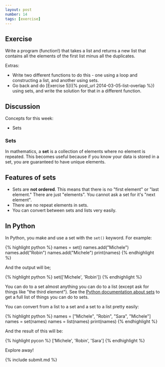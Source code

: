 ```yaml
---
layout: post
number: 14
tags: [exercise]
---
```


## Exercise

Write a program (function!) that takes a list and returns a new list that contains all the elements of the first list minus all the duplicates. 

Extras: 

* Write two different functions to do this - one using a loop and constructing a list, and another using sets.
* Go back and do [Exercise 5]({% post_url 2014-03-05-list-overlap %}) using sets, and write the solution for that in a different function.

## Discussion

Concepts for this week:

* Sets

### Sets

In mathematics, a **set** is a collection of elements where no element is repeated. This becomes useful because if you know your data is stored in a set, you are guaranteed to have unique elements. 

## Features of sets

* Sets are **not ordered**. This means that there is no "first element" or "last element." There are just "elements". You cannot ask a set for it's "next element".
* There are no repeat elements in sets.
* You can convert between sets and lists very easily. 

## In Python 

In Python, you make and use a set with the `set()` keyword. For example: 

{% highlight python %}
  names = set()
  names.add("Michele")
  names.add("Robin")
  names.add("Michele")
  print(names)
{% endhighlight %}

And the output will be; 

{% highlight python %}
  set(['Michele', 'Robin'])
{% endhighlight %}

You can do to a set almost anything you can do to a list (except ask for things like "the third element"). See the [Python documentation about sets](https://docs.python.org/3.3/library/stdtypes.html?highlight=set#set) to get a full list of things you can do to sets. 

You can convert from a list to a set and a set to a list pretty easily: 

{% highlight python %}
  names = ["Michele", "Robin", "Sara", "Michele"]
  names = set(names)
  names = list(names)
  print(names)
{% endhighlight %}

And the result of this will be: 

{% highlight pycon %}
  ['Michele', 'Robin', 'Sara']
{% endhighlight %}

Explore away!

{% include submit.md %}
